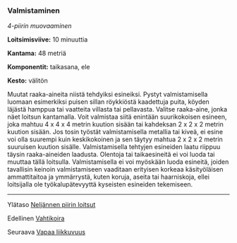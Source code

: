 ### Valmistaminen

*4-piirin muovaaminen*

**Loitsimisviive:** 10 minuuttia

**Kantama:** 48 metriä

**Komponentit:** taikasana, ele

**Kesto:** välitön

Muutat raaka-aineita niistä tehdyiksi esineiksi. Pystyt valmistamisella luomaan esimerkiksi puisen sillan röykkiöstä kaadettuja puita, köyden läjästä hamppua tai vaatteita villasta tai pellavasta. Valitse raaka-aine, jonka näet loitsun kantamalla. Voit valmistaa siitä enintään suurikokoisen esineen, joka mahtuu 4&nbsp;x&nbsp;4&nbsp;x&nbsp;4&nbsp;metrin kuution sisään tai kahdeksan 2&nbsp;x&nbsp;2&nbsp;x&nbsp;2&nbsp;metrin kuution sisään. Jos tosin työstät valmistamisella metallia tai kiveä, ei esine voi olla suurempi kuin keskikokoinen ja sen täytyy mahtua 2&nbsp;x&nbsp;2&nbsp;x&nbsp;2&nbsp;metrin suuruisen kuution sisälle. Valmistamisella tehtyjen esineiden laatu riippuu täysin raaka-aineiden laadusta. Olentoja tai taikaesineitä ei voi luoda tai muuttaa tällä loitsulla. Valmistamisella ei voi myöskään luoda esineitä, joiden tavallisin keinoin valmistamiseen vaaditaan erityisen korkeaa käsityöläisen ammattitaitoa ja ymmärrystä, kuten koruja, aseita tai haarniskoja, ellei loitsijalla ole työkalupätevyyttä kyseisten esineiden tekemiseen.

----

Ylätaso [Neljännen piirin loitsut](4_piirin_loitsut)

Edellinen [Vahtikoira](Vahtikoira)

Seuraava [Vapaa liikkuvuus](Vapaa_liikkuvuus)
